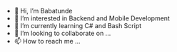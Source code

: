 - 👋 Hi, I’m Babatunde
- 👀 I’m interested in Backend and Mobile Development
- 🌱 I’m currently learning C# and Bash Script
- 💞️ I’m looking to collaborate on ...
- 📫 How to reach me ...

<!---
Napoleonbaba/Napoleonbaba is a ✨ special ✨ repository because its `README.md` (this file) appears on your GitHub profile.
You can click the Preview link to take a look at your changes.
--->
